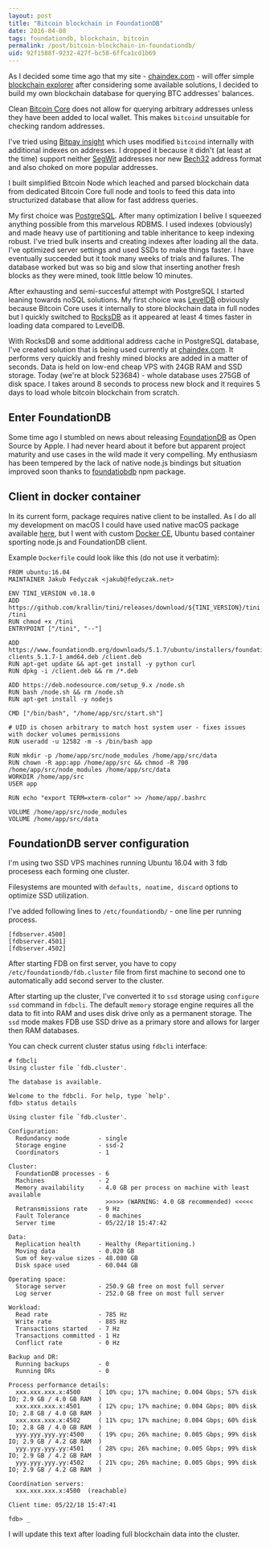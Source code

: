```yaml
---
layout: post
title: "Bitcoin blockchain in FoundationDB"
date: 2016-04-08
tags: foundationdb, blockchain, bitcoin
permalink: /post/bitcoin-blockchain-in-foundationdb/
uid: 92f1588f-9232-427f-bc58-6ffca1cd1b69
---
```

As I decided some time ago that my site - [chaindex.com](https://chaindex.com/) - will offer simple [blockchain explorer](https://chaindex.com/blockchain/) after considering some available solutions, I decided to build my own blockchain database for querying BTC addresses' balances.

Clean [Bitcoin Core](https://bitcoin.org/en/download) does not allow for querying arbitrary addresses unless they have been added to local wallet. This makes `bitcoind` unsuitable for checking random addresses.

I've tried using [Bitpay insight](https://github.com/bitpay/insight) which uses modified `bitcoind` internally with additional indexes on addresses. I dropped it because it didn't (at least at the time) support neither [SegWit](https://en.bitcoin.it/wiki/Segregated_Witness) addresses nor new [Bech32](https://en.bitcoin.it/wiki/Bech32) address format and also choked on more popular addresses.

I built simplified Bitcoin Node which leached and parsed blockchain data from dedicated Bitcoin Core full node and tools to feed this data into structurized database that allow for fast address queries.

My first choice was [PostgreSQL](https://www.postgresql.org). After many optimization I belive I squeezed anything possible from this marvelous RDBMS. I used indexes (obviously) and made heavy use of partitioning and table inheritance to keep indexing robust. I've tried bulk inserts and creating indexes after loading all the data. I've optimized server settings and used SSDs to make things faster. I have eventually succeeded but it took many weeks of trials and failures. The database worked but was so big and slow that inserting another fresh blocks as they were mined, took little below 10 minutes.

After exhausting and semi-succesful attempt with PostgreSQL I started leaning towards noSQL solutions. My first choice was [LevelDB](http://leveldb.org) obviously because Bitcoin Core uses it internally to store blockchain data in full nodes but I quickly switched to [RocksDB](https://rocksdb.org) as it appeared at least 4 times faster in loading data compared to LevelDB.

With RocksDB and some additional address cache in PostgreSQL database, I've created solution that is being used currently at [chaindex.com](https://chaindex.com). It performs very quickly and freshly mined blocks are added in a matter of seconds. Data is held on low-end cheap VPS with 24GB RAM and SSD storage. Today (we're at block 523684) - whole database uses 275GB of disk space. I takes around 8 seconds to process new block and it requires 5 days to load whole bitcoin blockchain from scratch.

## Enter FoundationDB

Some time ago I stumbled on news about releasing [FoundationDB](https://www.foundationdb.org) as Open Source by Apple. I had never heard about it before but apparent project maturity and use cases in the wild made it very compelling. My enthusiasm has been tempered by the lack of native node.js bindings but situation improved soon thanks to [foundatiobdb](https://www.npmjs.com/package/foundationdb) npm package.

## Client in docker container

In its current form, package requires native client to be installed. As I do all my development on macOS I could have used native macOS package available [here](https://www.foundationdb.org/download/), but I went with custom [Docker CE](https://www.docker.com/community-edition), Ubuntu based container sporting node.js and FoundationDB client.

Example `Dockerfile` could look like this (do not use it verbatim):

```
FROM ubuntu:16.04
MAINTAINER Jakub Fedyczak <jakub@fedyczak.net>

ENV TINI_VERSION v0.18.0
ADD https://github.com/krallin/tini/releases/download/${TINI_VERSION}/tini /tini
RUN chmod +x /tini
ENTRYPOINT ["/tini", "--"]

ADD https://www.foundationdb.org/downloads/5.1.7/ubuntu/installers/foundationdb-clients_5.1.7-1_amd64.deb /client.deb
RUN apt-get update && apt-get install -y python curl
RUN dpkg -i /client.deb && rm /*.deb

ADD https://deb.nodesource.com/setup_9.x /node.sh
RUN bash /node.sh && rm /node.sh
RUN apt-get install -y nodejs

CMD ["/bin/bash", "/home/app/src/start.sh"]

# UID is chosen arbitrary to match host system user - fixes issues with docker volumes permissions
RUN useradd -u 12582 -m -s /bin/bash app

RUN mkdir -p /home/app/src/node_modules /home/app/src/data
RUN chown -R app:app /home/app/src && chmod -R 700 /home/app/src/node_modules /home/app/src/data
WORKDIR /home/app/src
USER app

RUN echo "export TERM=xterm-color" >> /home/app/.bashrc

VOLUME /home/app/src/node_modules
VOLUME /home/app/src/data
```

## FoundationDB server configuration

I'm using two SSD VPS machines running Ubuntu 16.04 with 3 fdb procesess each forming one cluster.

Filesystems are mounted with `defaults, noatime, discard` options to optimize SSD utilization.

I've added following lines to `/etc/foundationdb/` - one line per running process.

```
[fdbserver.4500]
[fdbserver.4501]
[fdbserver.4502]
```

After starting FDB on first server, you have to copy `/etc/foundationdb/fdb.cluster` file from first machine to second one to automatically add second server to the cluster.

After starting up the cluster, I've converted it to `ssd` storage using `configure ssd` command in `fdbcli`. The default `memory` storage engine requires all the data to fit into RAM and uses disk drive only as a permanent storage. The `ssd` mode makes FDB use SSD drive as a primary store and allows for larger then RAM databases.

You can check current cluster status using `fdbcli` interface:

```
# fdbcli 
Using cluster file `fdb.cluster'.

The database is available.

Welcome to the fdbcli. For help, type `help'.
fdb> status details

Using cluster file `fdb.cluster'.

Configuration:
  Redundancy mode        - single
  Storage engine         - ssd-2
  Coordinators           - 1

Cluster:
  FoundationDB processes - 6
  Machines               - 2
  Memory availability    - 4.0 GB per process on machine with least available
                           >>>>> (WARNING: 4.0 GB recommended) <<<<<
  Retransmissions rate   - 9 Hz
  Fault Tolerance        - 0 machines
  Server time            - 05/22/18 15:47:42

Data:
  Replication health     - Healthy (Repartitioning.)
  Moving data            - 0.020 GB
  Sum of key-value sizes - 48.080 GB
  Disk space used        - 60.044 GB

Operating space:
  Storage server         - 250.9 GB free on most full server
  Log server             - 252.0 GB free on most full server

Workload:
  Read rate              - 785 Hz
  Write rate             - 885 Hz
  Transactions started   - 7 Hz
  Transactions committed - 1 Hz
  Conflict rate          - 0 Hz

Backup and DR:
  Running backups        - 0
  Running DRs            - 0

Process performance details:
  xxx.xxx.xxx.x:4500     ( 10% cpu; 17% machine; 0.004 Gbps; 57% disk IO; 2.9 GB / 4.0 GB RAM  )
  xxx.xxx.xxx.x:4501     ( 12% cpu; 17% machine; 0.004 Gbps; 80% disk IO; 2.8 GB / 4.0 GB RAM  )
  xxx.xxx.xxx.x:4502     ( 11% cpu; 17% machine; 0.004 Gbps; 60% disk IO; 2.8 GB / 4.0 GB RAM  )
  yyy.yyy.yyy.yy:4500    ( 19% cpu; 26% machine; 0.005 Gbps; 99% disk IO; 2.9 GB / 4.2 GB RAM  )
  yyy.yyy.yyy.yy:4501    ( 28% cpu; 26% machine; 0.005 Gbps; 99% disk IO; 2.9 GB / 4.2 GB RAM  )
  yyy.yyy.yyy.yy:4502    ( 21% cpu; 26% machine; 0.005 Gbps; 99% disk IO; 2.9 GB / 4.2 GB RAM  )

Coordination servers:
  xxx.xxx.xxx.x:4500  (reachable)

Client time: 05/22/18 15:47:41

fdb> _
```

I will update this text after loading full blockchain data into the cluster.

